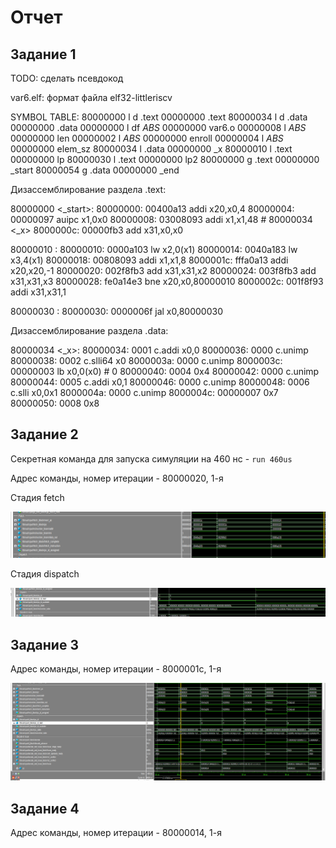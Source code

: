 # Отчет

## Задание 1

TODO: сделать псевдокод

var6.elf:     формат файла elf32-littleriscv

SYMBOL TABLE:
80000000 l    d  .text  00000000 .text
80000034 l    d  .data  00000000 .data
00000000 l    df *ABS*  00000000 var6.o
00000008 l       *ABS*  00000000 len
00000002 l       *ABS*  00000000 enroll
00000004 l       *ABS*  00000000 elem_sz
80000034 l       .data  00000000 _x
80000010 l       .text  00000000 lp
80000030 l       .text  00000000 lp2
80000000 g       .text  00000000 _start
80000054 g       .data  00000000 _end



Дизассемблирование раздела .text:

80000000 <_start>:
80000000:       00400a13                addi    x20,x0,4
80000004:       00000097                auipc   x1,0x0
80000008:       03008093                addi    x1,x1,48 # 80000034 <_x>
8000000c:       00000fb3                add     x31,x0,x0

80000010 <lp>:
80000010:       0000a103                lw      x2,0(x1)
80000014:       0040a183                lw      x3,4(x1)
80000018:       00808093                addi    x1,x1,8
8000001c:       fffa0a13                addi    x20,x20,-1
80000020:       002f8fb3                add     x31,x31,x2
80000024:       003f8fb3                add     x31,x31,x3
80000028:       fe0a14e3                bne     x20,x0,80000010 <lp>
8000002c:       001f8f93                addi    x31,x31,1

80000030 <lp2>:
80000030:       0000006f                jal     x0,80000030 <lp2>

Дизассемблирование раздела .data:

80000034 <_x>:
80000034:       0001                    c.addi  x0,0
80000036:       0000                    c.unimp
80000038:       0002                    c.slli64        x0
8000003a:       0000                    c.unimp
8000003c:       00000003                lb      x0,0(x0) # 0 <enroll-0x2>
80000040:       0004                    0x4
80000042:       0000                    c.unimp
80000044:       0005                    c.addi  x0,1
80000046:       0000                    c.unimp
80000048:       0006                    c.slli  x0,0x1
8000004a:       0000                    c.unimp
8000004c:       00000007                0x7
80000050:       0008                    0x8


## Задание 2

Секретная команда для запуска симуляции на 460 нс - `run 460us`

Адрес команды, номер итерации - 80000020, 1-я

Стадия fetch

![Команда на стадии fetch](imgReport/Задание%202%20Фетч.png)

Стадия dispatch

![Команда на стадии fetch](imgReport/Задание%202%20Диспач.png)

## Задание 3

Адрес команды, номер итерации - 8000001c, 1-я

![Команда на стадии fetch](imgReport/Задание%203%20Декод.png)

## Задание 4

Адрес команды, номер итерации - 80000014, 1-я
